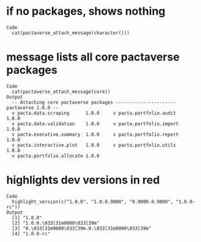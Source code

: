 # if no packages, shows nothing

    Code
      cat(pactaverse_attach_message(character()))

# message lists all core pactaverse packages

    Code
      cat(pactaverse_attach_message(core))
    Output
      -- Attaching core pactaverse packages ---------------------- pactaverse 1.0.0 --
      v pacta.data.scraping      1.0.0     v pacta.portfolio.audit    1.0.0
      v pacta.data.validation    1.0.0     v pacta.portfolio.import   1.0.0
      v pacta.executive.summary  1.0.0     v pacta.portfolio.report   1.0.0
      v pacta.interactive.plot   1.0.0     v pacta.portfolio.utils    1.0.0
      v pacta.portfolio.allocate 1.0.0     

# highlights dev versions in red

    Code
      highlight_version(c("1.0.0", "1.0.0.9000", "0.9000.0.9000", "1.0.0-rc"))
    Output
      [1] "1.0.0"                                        
      [2] "1.0.0.\033[31m9000\033[39m"                   
      [3] "0.\033[31m9000\033[39m.0.\033[31m9000\033[39m"
      [4] "1.0.0-rc"                                     

